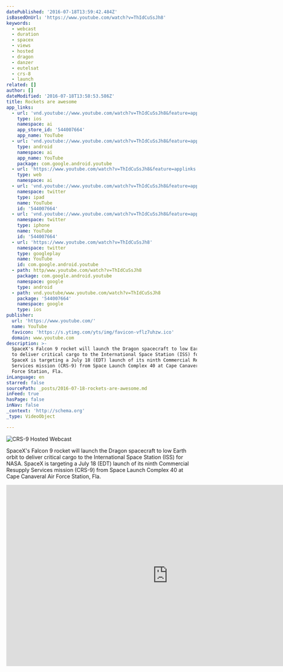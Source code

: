```yaml
---
datePublished: '2016-07-18T13:59:42.484Z'
isBasedOnUrl: 'https://www.youtube.com/watch?v=ThIdCuSsJh8'
keywords:
  - webcast
  - duration
  - spacex
  - views
  - hosted
  - dragon
  - danzer
  - eutelsat
  - crs-8
  - launch
related: []
author: []
dateModified: '2016-07-18T13:58:53.586Z'
title: Rockets are awesome
app_links:
  - url: 'vnd.youtube://www.youtube.com/watch?v=ThIdCuSsJh8&feature=applinks'
    type: ios
    namespace: ai
    app_store_id: '544007664'
    app_name: YouTube
  - url: 'vnd.youtube://www.youtube.com/watch?v=ThIdCuSsJh8&feature=applinks'
    type: android
    namespace: ai
    app_name: YouTube
    package: com.google.android.youtube
  - url: 'https://www.youtube.com/watch?v=ThIdCuSsJh8&feature=applinks'
    type: web
    namespace: ai
  - url: 'vnd.youtube://www.youtube.com/watch?v=ThIdCuSsJh8&feature=applinks'
    namespace: twitter
    type: ipad
    name: YouTube
    id: '544007664'
  - url: 'vnd.youtube://www.youtube.com/watch?v=ThIdCuSsJh8&feature=applinks'
    namespace: twitter
    type: iphone
    name: YouTube
    id: '544007664'
  - url: 'https://www.youtube.com/watch?v=ThIdCuSsJh8'
    namespace: twitter
    type: googleplay
    name: YouTube
    id: com.google.android.youtube
  - path: http/www.youtube.com/watch?v=ThIdCuSsJh8
    package: com.google.android.youtube
    namespace: google
    type: android
  - path: vnd.youtube/www.youtube.com/watch?v=ThIdCuSsJh8
    package: '544007664'
    namespace: google
    type: ios
publisher:
  url: 'https://www.youtube.com/'
  name: YouTube
  favicon: 'https://s.ytimg.com/yts/img/favicon-vflz7uhzw.ico'
  domain: www.youtube.com
description: >-
  SpaceX's Falcon 9 rocket will launch the Dragon spacecraft to low Earth orbit
  to deliver critical cargo to the International Space Station (ISS) for NASA.
  SpaceX is targeting a July 18 (EDT) launch of its ninth Commercial Resupply
  Services mission (CRS-9) from Space Launch Complex 40 at Cape Canaveral Air
  Force Station, Fla.
inLanguage: en
starred: false
sourcePath: _posts/2016-07-18-rockets-are-awesome.md
inFeed: true
hasPage: false
inNav: false
_context: 'http://schema.org'
_type: VideoObject

---
```

![CRS-9 Hosted Webcast](https://the-grid-user-content.s3-us-west-2.amazonaws.com/d171abfd-3e1b-423b-90c9-e262e9825ac0.png)

SpaceX's Falcon 9 rocket will launch the Dragon spacecraft to low Earth orbit to deliver critical cargo to the International Space Station (ISS) for NASA. SpaceX is targeting a July 18 (EDT) launch of its ninth Commercial Resupply Services mission (CRS-9) from Space Launch Complex 40 at Cape Canaveral Air Force Station, Fla.

<iframe src="https://cdn.embedly.com/widgets/media.html?src=https%3A%2F%2Fwww.youtube.com%2Fembed%2FThIdCuSsJh8%3Ffeature%3Doembed&amp;url=http%3A%2F%2Fwww.youtube.com%2Fwatch%3Fv%3DThIdCuSsJh8&amp;image=https%3A%2F%2Fi.ytimg.com%2Fvi%2FThIdCuSsJh8%2Fmaxresdefault_live.jpg&amp;key=b7d04c9b404c499eba89ee7072e1c4f7&amp;type=text%2Fhtml&amp;schema=youtube" width="854" height="480" scrolling="no" frameborder="0" allowfullscreen="" style=""></iframe>